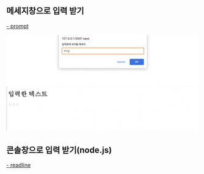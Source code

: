 ## 메세지창으로 입력 받기

<a href="https://github.com/hyeah0/Javascript/blob/master/inputText/inputText_message_prompt.js">- prompt</a>

<img src="https://github.com/hyeah0/Javascript/blob/master/inputText/img/prompt01.png">
<img src="https://github.com/hyeah0/Javascript/blob/master/inputText/img/prompt02.png">

## 콘솔창으로 입력 받기(node.js)

<a href="https://github.com/hyeah0/Node.js/tree/main/01_Modules/code/c_000_readline">- readline</a>
